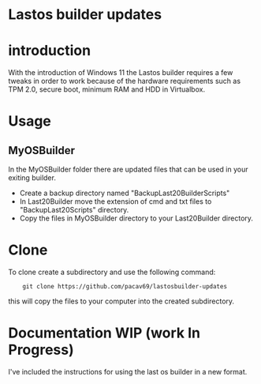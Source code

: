 # Lastos builder updates

# introduction
With the introduction of Windows 11 the Lastos builder requires a few tweaks in order to work because of the hardware requirements such as TPM 2.0, secure boot, minimum RAM and HDD in Virtualbox.

# Usage

## MyOSBuilder
In the MyOSBuilder folder there are updated files that can be used in your exiting builder. 

* Create a backup directory named "BackupLast20BuilderScripts"
* In Last20Builder move the extension of cmd and txt files to "BackupLast20Scripts" directory.
* Copy the files in MyOSBuilder directory to your Last20Builder directory.

# Clone
To clone create a subdirectory and use the following command:

		git clone https://github.com/pacav69/lastosbuilder-updates 

this will copy the files to your computer into the created subdirectory.


# Documentation WIP (work In Progress)
I've included the instructions for using the last os builder in a new format.


